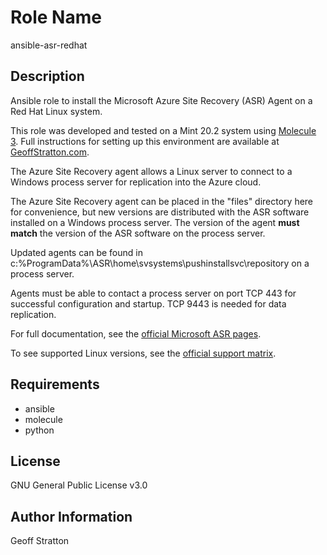 Role Name
=========
ansible-asr-redhat

Description
---------------
Ansible role to install the Microsoft Azure Site Recovery (ASR) Agent on a Red Hat Linux system.

This role was developed and tested on a Mint 20.2 system using [Molecule 3](https://molecule.readthedocs.io/en/latest/). Full instructions for setting up this environment are available at [GeoffStratton.com](https://www.geoffstratton.com/test-ansible-roles-molecule-3-and-red-hat-docker-images-linux-mint).

The Azure Site Recovery agent allows a Linux server to connect to a Windows process server for replication into the Azure cloud.

The Azure Site Recovery agent can be placed in the "files" directory here for convenience, but new versions are distributed with the ASR software installed on a Windows process server. The version of the agent **must match** the version of the ASR software on the process server.

Updated agents can be found in c:\%ProgramData%\ASR\home\svsystems\pushinstallsvc\repository on a process server.

Agents must be able to contact a process server on port TCP 443 for successful configuration and startup. TCP 9443 is needed for data replication.

For full documentation, see the [official Microsoft ASR pages](https://docs.microsoft.com/en-us/azure/site-recovery/vmware-azure-install-mobility-service).

To see supported Linux versions, see the [official support matrix](https://docs.microsoft.com/en-us/azure/site-recovery/vmware-physical-azure-support-matrix).

Requirements
--------------
* ansible
* molecule
* python

License
-------
GNU General Public License v3.0

Author Information
------------------
Geoff Stratton

